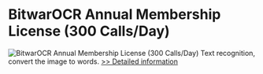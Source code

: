 # BitwarOCR Annual Membership License (300 Calls/Day)
![BitwarOCR Annual Membership License (300 Calls/Day)](https://mycommerce.akamaized.net/api/pimages/P300986656/BIG/300986656.PNG)
Text recognition, convert the image to words.
[>> Detailed information](https://secure.shareit.com/shareit/product.html?productid=300986656&affiliateid=200057808)